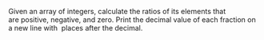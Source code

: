 Given an array of integers, calculate the ratios of its elements that are positive, negative, and zero. Print the decimal value of each fraction on a new line with  places after the decimal.
